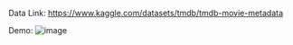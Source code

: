 Data Link: https://www.kaggle.com/datasets/tmdb/tmdb-movie-metadata

Demo:
![image](https://github.com/ChiTrug/Fashion-Recommander-System/assets/125122891/025cc22c-96bd-41da-a503-88a38bacc147)
